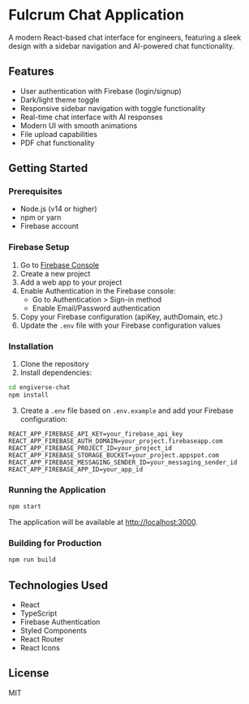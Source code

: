 # Fulcrum Chat Application

A modern React-based chat interface for engineers, featuring a sleek design with a sidebar navigation and AI-powered chat functionality.

## Features

- User authentication with Firebase (login/signup)
- Dark/light theme toggle
- Responsive sidebar navigation with toggle functionality
- Real-time chat interface with AI responses
- Modern UI with smooth animations
- File upload capabilities
- PDF chat functionality

## Getting Started

### Prerequisites

- Node.js (v14 or higher)
- npm or yarn
- Firebase account

### Firebase Setup

1. Go to [Firebase Console](https://console.firebase.google.com/)
2. Create a new project
3. Add a web app to your project
4. Enable Authentication in the Firebase console:
   - Go to Authentication > Sign-in method
   - Enable Email/Password authentication
5. Copy your Firebase configuration (apiKey, authDomain, etc.)
6. Update the `.env` file with your Firebase configuration values

### Installation

1. Clone the repository
2. Install dependencies:

```bash
cd engiverse-chat
npm install
```

3. Create a `.env` file based on `.env.example` and add your Firebase configuration:

```
REACT_APP_FIREBASE_API_KEY=your_firebase_api_key
REACT_APP_FIREBASE_AUTH_DOMAIN=your_project.firebaseapp.com
REACT_APP_FIREBASE_PROJECT_ID=your_project_id
REACT_APP_FIREBASE_STORAGE_BUCKET=your_project.appspot.com
REACT_APP_FIREBASE_MESSAGING_SENDER_ID=your_messaging_sender_id
REACT_APP_FIREBASE_APP_ID=your_app_id
```

### Running the Application

```bash
npm start
```

The application will be available at [http://localhost:3000](http://localhost:3000).

### Building for Production

```bash
npm run build
```

## Technologies Used

- React
- TypeScript
- Firebase Authentication
- Styled Components
- React Router
- React Icons

## License

MIT

